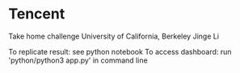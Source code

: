 # Tencent
Take home challenge
University of California, Berkeley
Jinge Li

To replicate result: see python notebook
To access dashboard: run 'python/python3 app.py' in command line
